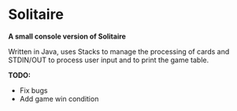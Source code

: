 # Solitaire
<p><b>A small console version of Solitaire</b></p>
<p>Written in Java, uses Stacks to manage the processing of cards and STDIN/OUT to process user input and to print the game table.</p>
<p><b>TODO:</b></p>
<ul>
  <li>Fix bugs</li>
  <li>Add game win condition</li>
</ul>
